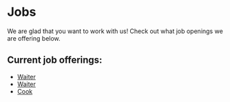 # Jobs

We are glad that you want to work with us! Check out what job openings we are offering below.

## Current job offerings:

- [Waiter](./job-openings/waiter-job1.md)
- [Waiter](./job-openings/waiter-job2.md)
- [Cook](./job-openings/cook-job1.md)
